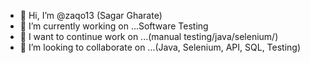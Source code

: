 - 👋 Hi, I’m @zaqo13 (Sagar Gharate)
- 🔭 I’m currently working on ...Software Testing
- 🌱 I want to continue work on ...(manual testing/java/selenium/)
- 👯 I’m looking to collaborate on ...(Java, Selenium, API, SQL, Testing)

<!---
zaqo13/zaqo13
--->
